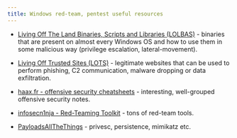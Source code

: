 ```yaml
---
title: Windows red-team, pentest useful resources
---
```


* [Living Off The Land Binaries, Scripts and Libraries (LOLBAS)](https://lolbas-project.github.io/#) - binaries that are present on almost every Windows OS and how to use them in some malicious way (privilege escalation, lateral-movement).

* [Living Off Trusted Sites (LOTS)](https://lots-project.com/) - legitimate websites that can be used to perform phishing, C2 communication, malware dropping or data exfiltration.

* [haax.fr - offensive security cheatsheets](https://cheatsheet.haax.fr/windows-systems/) - interesting, well-grouped offensive security notes.

* [infosecn1nja - Red-Teaming Toolkit](https://github.com/infosecn1nja/Red-Teaming-Toolkit) - tons of red-team tools.

* [PayloadsAllTheThings](https://github.com/swisskyrepo/PayloadsAllTheThings/blob/master/Methodology%20and%20Resources/Windows%20-%20Privilege%20Escalation.md) - privesc, persistence, mimikatz etc.
